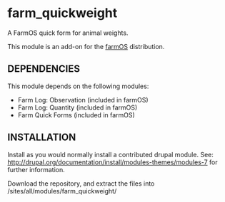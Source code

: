 farm_quickweight
=========

A FarmOS quick form for animal weights.


This module is an add-on for the [farmOS](http://drupal.org/project/farm)
distribution.

DEPENDENCIES
------------

This module depends on the following modules:

 * Farm Log: Observation (included in farmOS)
 * Farm Log: Quantity (included in farmOS)
 * Farm Quick Forms (included in farmOS)

INSTALLATION
------------

Install as you would normally install a contributed drupal module. See:
http://drupal.org/documentation/install/modules-themes/modules-7 for further
information.

Download the repository, and extract the files into /sites/all/modules/farm_quickweight/
